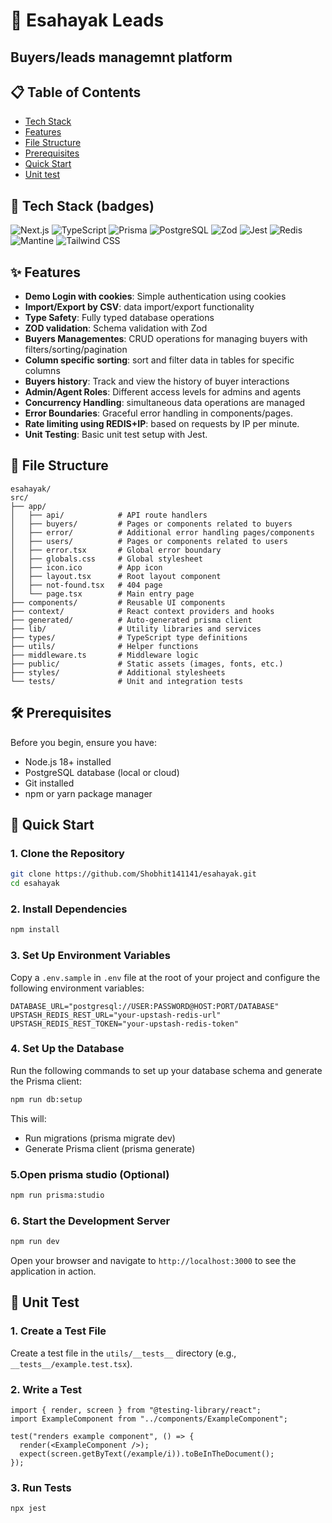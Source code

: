 # 🚀 Esahayak Leads

## Buyers/leads managemnt platform

## 📋 Table of Contents

- [Tech Stack](#-tech-stack)
- [Features](#-features)
- [File Structure](#-file-structure)
- [Prerequisites](#-prerequisites)
- [Quick Start](#-quick-start)
- [Unit test](#-unit-test)

## 🧰 Tech Stack (badges)

![Next.js](https://img.shields.io/badge/Next.js-000000?style=for-the-badge&logo=next.js&logoColor=white) ![TypeScript](https://img.shields.io/badge/TypeScript-007ACC?style=for-the-badge&logo=typescript&logoColor=white) ![Prisma](https://img.shields.io/badge/Prisma-2D3748?style=for-the-badge&logo=prisma&logoColor=white) ![PostgreSQL](https://img.shields.io/badge/PostgreSQL-316192?style=for-the-badge&logo=postgresql&logoColor=white) ![Zod](https://img.shields.io/badge/Zod-000000?style=for-the-badge&logo=zod&logoColor=white) ![Jest](https://img.shields.io/badge/Jest-C21325?style=for-the-badge&logo=jest&logoColor=white) ![Redis](https://img.shields.io/badge/Redis-DC382D?style=for-the-badge&logo=redis&logoColor=white) ![Mantine](https://img.shields.io/badge/Mantine-339AF0?style=for-the-badge&logo=mantine&logoColor=white) ![Tailwind CSS](https://img.shields.io/badge/Tailwind_CSS-06B6D4?style=for-the-badge&logo=tailwind-css&logoColor=white)

## ✨ Features

- **Demo Login with cookies**: Simple authentication using cookies
- **Import/Export by CSV**: data import/export functionality
- **Type Safety**: Fully typed database operations
- **ZOD validation**: Schema validation with Zod
- **Buyers Managementes**: CRUD operations for managing buyers with filters/sorting/pagination
- **Column specific sorting**: sort and filter data in tables for specific columns
- **Buyers history**: Track and view the history of buyer interactions
- **Admin/Agent Roles**: Different access levels for admins and agents
- **Concurrency Handling**: simultaneous data operations are managed
- **Error Boundaries**: Graceful error handling in components/pages.
- **Rate limiting using REDIS+IP**: based on requests by IP per minute.
- **Unit Testing**: Basic unit test setup with Jest.

## 📂 File Structure

```plaintext
esahayak/
src/
├── app/
│   ├── api/            # API route handlers
│   ├── buyers/         # Pages or components related to buyers
│   ├── error/          # Additional error handling pages/components
│   ├── users/          # Pages or components related to users
│   ├── error.tsx       # Global error boundary
│   ├── globals.css     # Global stylesheet
│   ├── icon.ico        # App icon
│   ├── layout.tsx      # Root layout component
│   ├── not-found.tsx   # 404 page
│   └── page.tsx        # Main entry page
├── components/         # Reusable UI components
├── context/            # React context providers and hooks
├── generated/          # Auto-generated prisma client
├── lib/                # Utility libraries and services
├── types/              # TypeScript type definitions
├── utils/              # Helper functions
├── middleware.ts       # Middleware logic
├── public/             # Static assets (images, fonts, etc.)
├── styles/             # Additional stylesheets
└── tests/              # Unit and integration tests
```

## 🛠 Prerequisites

Before you begin, ensure you have:

- Node.js 18+ installed
- PostgreSQL database (local or cloud)
- Git installed
- npm or yarn package manager

## 🚀 Quick Start

### 1. Clone the Repository

```bash
git clone https://github.com/Shobhit141141/esahayak.git
cd esahayak
```

### 2. Install Dependencies

```bash
npm install
```

### 3. Set Up Environment Variables

Copy a `.env.sample` in `.env` file at the root of your project and configure the following environment variables:

```env
DATABASE_URL="postgresql://USER:PASSWORD@HOST:PORT/DATABASE"
UPSTASH_REDIS_REST_URL="your-upstash-redis-url"
UPSTASH_REDIS_REST_TOKEN="your-upstash-redis-token"
```

### 4. Set Up the Database

Run the following commands to set up your database schema and generate the Prisma client:

```bash
npm run db:setup
```

This will:

- Run migrations (prisma migrate dev)
- Generate Prisma client (prisma generate)

### 5.Open prisma studio (Optional)

```bash
npm run prisma:studio
```

### 6. Start the Development Server

```bash
npm run dev
```

Open your browser and navigate to `http://localhost:3000` to see the application in action.

## 🧪 Unit Test

### 1. Create a Test File

Create a test file in the `utils/__tests__` directory (e.g., `__tests__/example.test.tsx`).

### 2. Write a Test

```tsx
import { render, screen } from "@testing-library/react";
import ExampleComponent from "../components/ExampleComponent";

test("renders example component", () => {
  render(<ExampleComponent />);
  expect(screen.getByText(/example/i)).toBeInTheDocument();
});
```

### 3. Run Tests

```bash
npx jest
```
